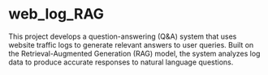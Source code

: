# web_log_RAG
This project develops a question-answering (Q&amp;A) system that uses website traffic logs to generate relevant answers to user queries. Built on the Retrieval-Augmented Generation (RAG) model, the system analyzes log data to produce accurate responses to natural language questions.
